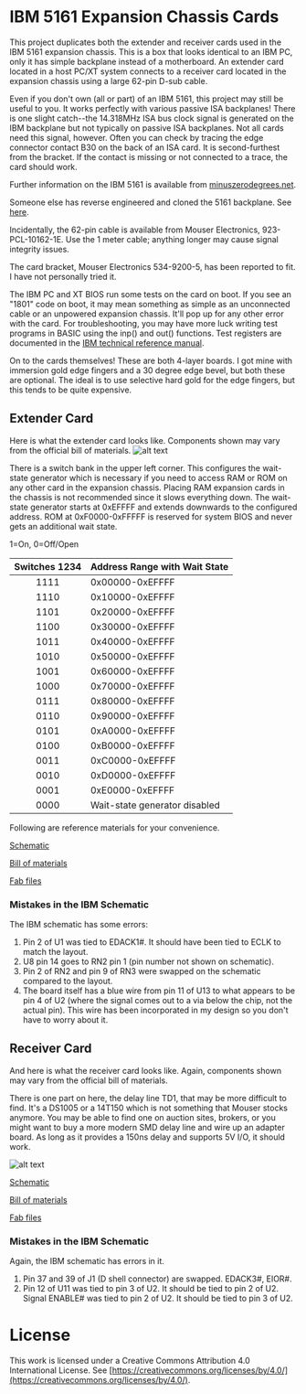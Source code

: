 # IBM 5161 Expansion Chassis Cards

This project duplicates both the extender and receiver cards used in the IBM
5161 expansion chassis. This is a box that looks identical to an IBM PC, only
it has simple backplane instead of a motherboard. An extender card located in
a host PC/XT system connects to a receiver card located in the expansion
chassis using a large 62-pin D-sub cable.

Even if you don't own (all or part) of an IBM 5161, this project may still be
useful to you. It works perfectly with various passive ISA backplanes! There
is one slight catch--the 14.318MHz ISA bus clock signal is generated on the
IBM backplane but not typically on passive ISA backplanes. Not all cards need
this signal, however. Often you can check by tracing the edge connector contact
B30 on the back of an ISA card. It is second-furthest from the bracket. If the
contact is missing or not connected to a trace, the card should work.

Further information on the IBM 5161 is available from [minuszerodegrees.net](http://minuszerodegrees.net/5161/doco/5161_documentation.htm).

Someone else has reverse engineered and cloned the 5161 backplane. See [here](https://gitlab.com/trs-eric/5161-planar-backplane-board).

Incidentally, the 62-pin cable is available from Mouser Electronics,
923-PCL-10162-1E. Use the 1 meter cable; anything longer may cause signal
integrity issues.

The card bracket, Mouser Electronics 534-9200-5, has been reported to fit.
I have not personally tried it.

The IBM PC and XT BIOS run some tests on the card on boot. If you see an
"1801" code on boot, it may mean something as simple as an unconnected cable
or an unpowered expansion chassis. It'll pop up for any other error with the
card. For troubleshooting, you may have more luck writing test programs in
BASIC using the inp() and out() functions. Test registers are documented
in the [IBM technical reference manual](http://minuszerodegrees.net/oa/OA%20-%20IBM%20Expansion%20Unit%20(5161).pdf).

On to the cards themselves! These are both 4-layer boards. I got mine with
immersion gold edge fingers and a 30 degree edge bevel, but both these are
optional. The ideal is to use selective hard gold for the edge fingers,
but this tends to be quite expensive.

## Extender Card
Here is what the extender card looks like. Components shown may vary from the
official bill of materials.
![alt text](https://github.com/schlae/ibm-extender/raw/master/Images/extender.jpg "Extender card photo")

There is a switch bank in the upper left corner. This configures the wait-state
generator which is necessary if you need to access RAM or ROM on any other card
in the expansion chassis. Placing RAM expansion cards in the chassis is not
recommended since it slows everything down. The wait-state generator starts at
0xEFFFF and extends downwards to the configured address. ROM at 0xF0000-0xFFFFF
is reserved for system BIOS and never gets an additional wait state.

1=On, 0=Off/Open

| Switches  1234 | Address Range with Wait State |
|:--------------:|-------------------------------|
| 1111           | 0x00000-0xEFFFF               |
| 1110           | 0x10000-0xEFFFF               |
| 1101           | 0x20000-0xEFFFF               |
| 1100           | 0x30000-0xEFFFF               |
| 1011           | 0x40000-0xEFFFF               |
| 1010           | 0x50000-0xEFFFF               |
| 1001           | 0x60000-0xEFFFF               |
| 1000           | 0x70000-0xEFFFF               |
| 0111           | 0x80000-0xEFFFF               |
| 0110           | 0x90000-0xEFFFF               |
| 0101           | 0xA0000-0xEFFFF               |
| 0100           | 0xB0000-0xEFFFF               |
| 0011           | 0xC0000-0xEFFFF               |
| 0010           | 0xD0000-0xEFFFF               |
| 0001           | 0xE0000-0xEFFFF               |
| 0000           | Wait-state generator disabled |

Following are reference materials for your convenience.

[Schematic](https://github.com/schlae/ibm-extender/blob/master/Extender/IBMExtender.pdf)

[Bill of materials](https://github.com/schlae/ibm-extender/blob/master/Extender/IBMExtenderBOM.csv)

[Fab files](https://github.com/schlae/ibm-extender/raw/master/Extender/fab/IBMExtender.zip)

### Mistakes in the IBM Schematic
The IBM schematic has some errors:

1. Pin 2 of U1 was tied to EDACK1#. It should have been tied to ECLK to match the layout.
2. U8 pin 14 goes to RN2 pin 1 (pin number not shown on schematic).
3. Pin 2 of RN2 and pin 9 of RN3 were swapped on the schematic compared to the layout.
4. The board itself has a blue wire from pin 11 of U13 to what appears to be pin 4 of U2 (where the signal comes out to a via below the chip, not the actual pin). This wire has been incorporated in my design so you don't have to worry about it.

## Receiver Card
And here is what the receiver card looks like. Again, components shown may vary
from the official bill of materials.

There is one part on here, the delay line TD1, that may be more difficult to
find. It's a DS1005 or a 14T150 which is not something that Mouser stocks
anymore. You may be able to find one on auction sites, brokers, or you might
want to buy a more modern SMD delay line and wire up an adapter board. As long
as it provides a 150ns delay and supports 5V I/O, it should work.

![alt text](https://github.com/schlae/ibm-extender/raw/master/Images/receiver.jpg "Receiver card photo")

[Schematic](https://github.com/schlae/ibm-extender/blob/master/Receiver/IBMReceiver.pdf)

[Bill of materials](https://github.com/schlae/ibm-extender/blob/master/Receiver/IBMReceiverBOM.csv)

[Fab files](https://github.com/schlae/ibm-extender/raw/master/Receiver/fab/IBMReceiver.zip)

### Mistakes in the IBM Schematic
Again, the IBM schematic has errors in it.

1. Pin 37 and 39 of J1 (D shell connector) are swapped. EDACK3#, EIOR#.
2. Pin 12 of U11 was tied to pin 3 of U2. It should be tied to pin 2 of U2. Signal ENABLE# was tied to pin 2 of U2. It should be tied to pin 3 of U2.

# License

This work is licensed under a Creative Commons Attribution 4.0 International License. See [https://creativecommons.org/licenses/by/4.0/](https://creativecommons.org/licenses/by/4.0/).

